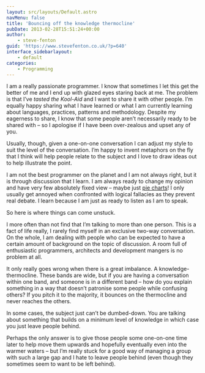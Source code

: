 ```yaml
---
layout: src/layouts/Default.astro
navMenu: false
title: 'Bouncing off the knowledge thermocline'
pubDate: 2013-02-28T15:51:24+00:00
author:
    - steve-fenton
guid: 'https://www.stevefenton.co.uk/?p=640'
interface_sidebarlayout:
    - default
categories:
    - Programming
---
```


I am a really passionate programmer. I know that sometimes I let this get the better of me and I end up with glazed eyes staring back at me. The problem is that I’ve *tasted the Kool-Aid* and I want to share it with other people. I’m equally happy sharing what I have learned or what I am currently learning about languages, practices, patterns and methodology. Despite my eagerness to share, I know that some people aren’t necessarily ready to be shared with – so I apologise if I have been over-zealous and upset any of you.

Usually, though, given a one-on-one conversation I can adjust my style to suit the level of the conversation. I’m happy to invent metaphors on the fly that I think will help people relate to the subject and I love to draw ideas out to help illustrate the point.

I am not the best programmer on the planet and I am not always right, but it is through discussion that I learn. I am always ready to change my opinion and have very few absolutely fixed view – maybe just [pie charts](https://www.stevefenton.co.uk/2009/04/pie-charts-are-bad/)! I only usually get annoyed when confronted with logical fallacies as they prevent real debate. I learn because I am just as ready to listen as I am to speak.

So here is where things can come unstuck.

I more often than not find that I’m talking to more than one person. This is a fact of life really, I rarely find myself in an exclusive two-way conversation. On the whole, I am dealing with people who can be expected to have a certain amount of background on the topic of discussion. A room full of enthusiastic programmers, architects and development mangers is no problem at all.

It only really goes wrong when there is a great imbalance. A knowledge-thermocline. These bands are wide, but if you are having a conversation within one band, and someone is in a different band – how do you explain something in a way that doesn’t patronise some people while confusing others? If you pitch it to the majority, it bounces on the thermocline and never reaches the others.

In some cases, the subject just can’t be dumbed-down. You are talking about something that builds on a minimum level of knowledge in which case you just leave people behind.

Perhaps the only answer is to give those people some one-on-one time later to help move them upwards and hopefully eventually even into the warmer waters – but I’m really stuck for a good way of managing a group with such a large gap and I hate to leave people behind (even though they sometimes seem to want to be left behind).
